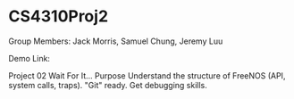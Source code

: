 # CS4310Proj2

Group Members: Jack Morris, Samuel Chung, Jeremy Luu

Demo Link:

Project 02 Wait For It...
Purpose
Understand the structure of FreeNOS (API, system calls, traps).
"Git" ready.
Get debugging skills.
